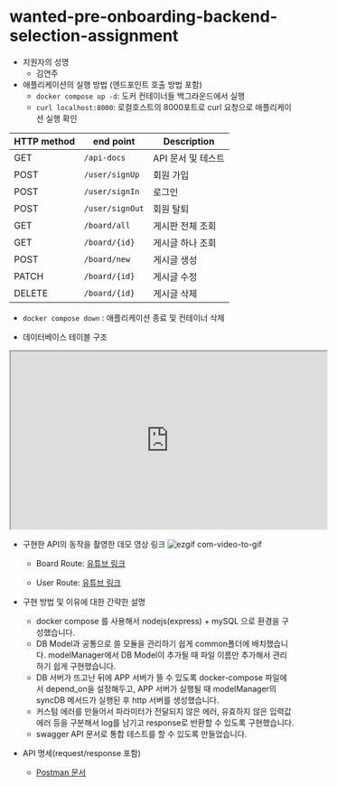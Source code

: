 # wanted-pre-onboarding-backend-selection-assignment

- 지원자의 성명
  - 김연주
- 애플리케이션의 실행 방법 (엔드포인트 호출 방법 포함)
   - `docker compose up -d`: 도커 컨테이너들 백그라운드에서 실행
   - `curl localhost:8000`: 로컬호스트의 8000포트로 curl 요청으로 애플리케이션 실행 확인
    
| HTTP method | end point    | Description  |
|-------------|--------------|-------------|
| GET | `/api-docs` | API 문서 및 테스트 |
| POST | `/user/signUp` | 회원 가입        |
| POST | `/user/signIn` | 로그인          |
| POST | `/user/signOut` | 회원 탈퇴        |
| GET | `/board/all`  | 게시판 전체 조회    |
| GET | `/board/{id}` | 게시글 하나 조회    |
| POST | `/board/new` | 게시글 생성       |
| PATCH | `/board/{id}` | 게시글 수정       |
| DELETE | `/board/{id}` | 게시글 삭제       |

   - `docker compose down` : 애플리케이션 종료 및 컨테이너 삭제

    
- 데이터베이스 테이블 구조

<iframe width="560" height="315" src='https://dbdiagram.io/embed/64d60c8902bd1c4a5ea013ed'> </iframe>

- 구현한 API의 동작을 촬영한 데모 영상 링크
  ![ezgif com-video-to-gif](https://github.com/yeonjoo7/wanted-pre-onboarding-backend/assets/75323528/1cac8b9e-38d7-4c09-8adb-bf80407916ab)
  - Board Route: [유튜브 링크](https://youtu.be/ZAEbOmv2DAI)
  
  - User Route: [유튜브 링크](https://youtu.be/gXExZcO2Ub0)
  

- 구현 방법 및 이유에 대한 간략한 설명
  - docker compose 를 사용해서 nodejs(express) + mySQL 으로 환경을 구성했습니다.
  - DB Model과 공통으로 쓸 모듈을 관리하기 쉽게 common폴더에 배치했습니다. modelManager에서 DB Model이 추가될 때 파일 이름만 추가해서 관리하기 쉽게 구현했습니다.
  - DB 서버가 뜨고난 뒤에 APP 서버가 뜰 수 있도록 docker-compose 파일에서 depend_on을 설정해두고, APP 서버가 실행될 때 modelManager의 syncDB 메서드가 실행된 후 http 서버를 생성했습니다.
  - 커스텀 에러를 만들어서 파라미터가 전달되지 않은 에러, 유효하지 않은 입력값 에러 등을 구분해서 log를 남기고 response로 반환할 수 있도록 구현했습니다.
  - swagger API 문서로 통합 테스트를 할 수 있도록 만들었습니다.

- API 명세(request/response 포함)
  - [Postman 문서](https://documenter.getpostman.com/view/18087069/2s9Xy3tBUT)